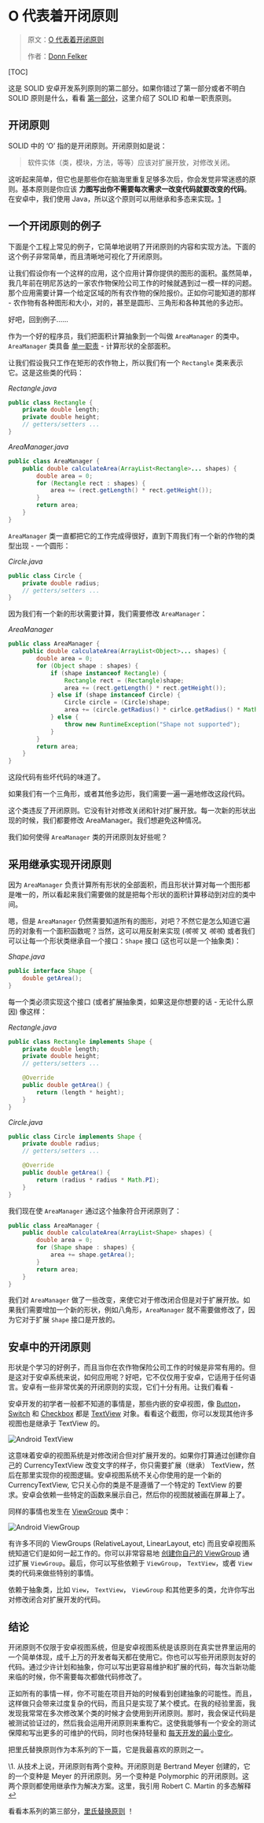 # O 代表着开闭原则

> 原文：[O 代表着开闭原则](https://academy.realm.io/cn/posts/donn-felker-solid-part-2/)
>
> 作者：[Donn Felker](https://twitter.com/donnfelker)

[TOC]

这是 SOLID 安卓开发系列原则的第二部分。如果你错过了第一部分或者不明白 SOLID 原则是什么，看看 [第一部分](https://academy.realm.io/cn/posts/donn-felker-solid-part-1/)，这里介绍了 SOLID 和单一职责原则。

## 开闭原则

SOLID 中的 ‘O’ 指的是开闭原则。开闭原则如是说：

> 软件实体（类，模块，方法，等等）应该对扩展开放，对修改关闭。

这听起来简单，但它也是那些你在脑海里重复足够多次后，你会发觉非常迷惑的原则。基本原则是你应该 **力图写出你不需要每次需求一改变代码就要改变的代码**。在安卓中，我们使用 Java，所以这个原则可以用继承和多态来实现。[1](https://academy.realm.io/cn/posts/donn-felker-solid-part-2/#fn1)

## 一个开闭原则的例子

下面是个工程上常见的例子，它简单地说明了开闭原则的内容和实现方法。下面的这个例子非常简单，而且清晰地可视化了开闭原则。

让我们假设你有一个这样的应用，这个应用计算你提供的图形的面积。虽然简单，我几年前在明尼苏达的一家农作物保险公司工作的时候就遇到过一模一样的问题。那个应用需要计算一个给定区域的所有农作物的保险报价。正如你可能知道的那样 - 农作物有各种图形和大小，对的，甚至是圆形、三角形和各种其他的多边形。

好吧，回到例子……

作为一个好的程序员，我们把面积计算抽象到一个叫做 `AreaManager` 的类中。`AreaManager` 类具备 [单一职责](https://academy.realm.io/cn/posts/donn-felker-solid-part-1/) - 计算形状的全部面积。

让我们假设我只工作在矩形的农作物上，所以我们有一个 `Rectangle` 类来表示它。这是这些类的代码：

*Rectangle.java*

```java
public class Rectangle {
    private double length;
    private double height;
    // getters/setters ...
}
```

*AreaManager.java*

```java
public class AreaManager {
    public double calculateArea(ArrayList<Rectangle>... shapes) {
        double area = 0;
        for (Rectangle rect : shapes) {
            area += (rect.getLength() * rect.getHeight());
        }
        return area;
    }
}
```

`AreaManager` 类一直都把它的工作完成得很好，直到下周我们有一个新的作物的类型出现 - 一个圆形：

*Circle.java*

```java
public class Circle {
    private double radius;
    // getters/setters ...
}
```

因为我们有一个新的形状需要计算，我们需要修改 `AreaManager`：

*AreaManager*

```java
public class AreaManager {
    public double calculateArea(ArrayList<Object>... shapes) {
        double area = 0;
        for (Object shape : shapes) {
            if (shape instanceof Rectangle) {
                Rectangle rect = (Rectangle)shape;
                area += (rect.getLength() * rect.getHeight());
            } else if (shape instanceof Circle) {
                Circle circle = (Circle)shape;
                area += (circle.getRadius() * cirlce.getRadius() * Math.PI;
            } else {
                throw new RuntimeException("Shape not supported");
            }
        }
        return area;
    }
}
```

这段代码有些坏代码的味道了。

如果我们有一个三角形，或者其他多边形，我们需要一遍一遍地修改这段代码。

这个类违反了开闭原则。它没有针对修改关闭和针对扩展开放。每一次新的形状出现的时候，我们都要修改 AreaManager。我们想避免这种情况。

我们如何使得 `AreaManager` 类的开闭原则友好些呢？

## 采用继承实现开闭原则

因为 `AreaManager` 负责计算所有形状的全部面积，而且形状计算对每一个图形都是唯一的，所以看起来我们需要做的就是把每个形状的面积计算移动到对应的类中间。

嗯，但是 `AreaManager` 仍然需要知道所有的图形，对吧？不然它是怎么知道它遍历的对象有一个面积函数呢？当然，这可以用反射来实现 (*咳咳* 又 *咳咳*) 或者我们可以让每一个形状类继承自一个接口：`Shape` 接口 (这也可以是一个抽象类)：

*Shape.java*

```java
public interface Shape {
    double getArea();
}
```

每一个类必须实现这个接口 (或者扩展抽象类，如果这是你想要的话 - 无论什么原因) 像这样：

*Rectangle.java*

```java
public class Rectangle implements Shape {
    private double length;
    private double height;
    // getters/setters ...

    @Override
    public double getArea() {
        return (length * height);
    }
}
```

*Circle.java*

```java
public class Circle implements Shape {
    private double radius;
    // getters/setters ...

    @Override
    public double getArea() {
        return (radius * radius * Math.PI);
    }
}
```

我们现在使 `AreaManager` 通过这个抽象符合开闭原则了：

```java
public class AreaManager {
    public double calculateArea(ArrayList<Shape> shapes) {
        double area = 0;
        for (Shape shape : shapes) {
            area += shape.getArea();
        }
        return area;
    }
}
```

我们对 `AreaManager` 做了一些改变，来使它对于修改闭合但是对于扩展开放。如果我们需要增加一个新的形状，例如八角形，`AreaManager` 就不需要做修改了，因为它对于扩展 `Shape` 接口是开放的。

## 安卓中的开闭原则

形状是个学习的好例子，而且当你在农作物保险公司工作的时候是非常有用的。但是这对于安卓系统来说，如何应用呢？好吧，它不仅仅用于安卓，它适用于任何语言。安卓有一些非常优美的开闭原则的实现，它们十分有用。让我们看看 -

安卓开发的初学者一般都不知道的事情是，那些内嵌的安卓视图，像 [Button](http://developer.android.com/reference/android/widget/Button.html)， [Switch](http://developer.android.com/reference/android/widget/Switch.html) 和 [Checkbox](http://developer.android.com/reference/android/widget/CheckBox.html) 都是 [TextView](http://developer.android.com/reference/android/widget/TextView.html) 对象。看看这个截图，你可以发现其他许多视图也是继承于 TextView 的。

![Android TextView](https://images.contentful.com/s72atsk5w5jo/3Y5aHUDzRCC00sssmYiYei/4775397762d74132e48712c7f1e3c250/donn-felker-solid-part-2-android-textview-ocp.png)

这意味着安卓的视图系统是对修改闭合但对扩展开发的。如果你打算通过创建你自己的 CurrencyTextView 改变文字的样子，你只需要扩展（继承） TextView，然后在那里实现你的视图逻辑。安卓视图系统不关心你使用的是一个新的 CurrencyTextView, 它只关心你的类是不是遵循了一个特定的 TextView 的要求。安卓会依赖一些特定的函数来展示自己，然后你的视图就被画在屏幕上了。

同样的事情也发生在 [ViewGroup](http://developer.android.com/reference/android/view/ViewGroup.html) 类中：

![Android ViewGroup](https://images.contentful.com/s72atsk5w5jo/s5Oroa259IU6KisAOKMSm/18246bc70f4a76ad506bbd9baa75b3a3/donn-felker-solid-part-2-android-viewgroup-ocp.png)

有许多不同的 ViewGroups (RelativeLayout, LinearLayout, etc) 而且安卓视图系统知道它们是如何一起工作的。你可以非常容易地 [创建你自己的 ViewGroup](http://javatechig.com/android/how-to-create-custom-layout-in-android-by-extending-viewgroup-class) 通过扩展 `ViewGroup`。最后，你可以写些依赖于 `ViewGroup`， `TextView`，或者 `View` 类的代码来做些特别的事情。

依赖于抽象类，比如 `View`， `TextView`， `ViewGroup` 和其他更多的类，允许你写出对修改闭合对扩展开发的代码。

## 结论

开闭原则不仅限于安卓视图系统，但是安卓视图系统是该原则在真实世界里运用的一个简单体现，成千上万的开发者每天都在使用它。你也可以写些开闭原则友好的代码。通过少许计划和抽象，你可以写出更容易维护和扩展的代码，每次当新功能来临的时候，你不需要每次都做代码修改了。

正如所有的事情一样，你不可能在项目开始的时候看到创建抽象的可能性。而且，这样做只会带来过度复杂的代码，而且只是实现了某个模式。在我的经验里面，我发现我常常在多次修改某个类的时候才会使用到开闭原则。那时，我会保证代码是被测试验证过的，然后我会运用开闭原则来重构它。这使我能够有一个安全的测试保障和写出更多的可维护的代码，同时也保持轻量和 [每天开发的最小变化](https://academy.realm.io/posts/kau-donn-felker-minimum-viable-development-android/)。

把里氏替换原则作为本系列的下一篇，它是我最喜欢的原则之一。

\1. 从技术上说，开闭原则有两个变种。开闭原则是 Bertrand Meyer 创建的，它的一个变种是 Meyer 的开闭原则。另一个变种是 Polymorphic 的开闭原则。这两个原则都使用继承作为解决方案。这里，我引用 Robert C. Martin 的多态解释 [↩](https://academy.realm.io/cn/posts/donn-felker-solid-part-2/#ref1)

看看本系列的第三部分，[里氏替换原则](https://academy.realm.io/cn/posts/donn-felker-solid-part-3/) ！